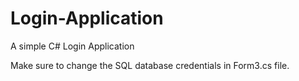 # Login-Application
A simple C# Login Application

Make sure to change the SQL database credentials in Form3.cs file.
